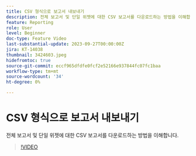 ```yaml
---
title: CSV 형식으로 보고서 내보내기
description: 전체 보고서 및 단일 위젯에 대한 CSV 보고서를 다운로드하는 방법을 이해합니다.
feature: Reporting
role: User
level: Beginner
doc-type: Feature Video
last-substantial-update: 2023-09-27T00:00:00Z
jira: KT-14038
thumbnail: 3424603.jpeg
hidefromtoc: true
source-git-commit: eccf965dfdfe0fcf2e52166e937844fc07fc1baa
workflow-type: tm+mt
source-wordcount: '34'
ht-degree: 0%

---
```



# CSV 형식으로 보고서 내보내기

전체 보고서 및 단일 위젯에 대한 CSV 보고서를 다운로드하는 방법을 이해합니다.

>[!VIDEO](https://video.tv.adobe.com/v/3424603/?learn=on)
